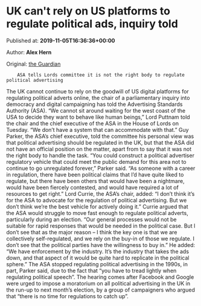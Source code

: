 
# UK can't rely on US platforms to regulate political ads, inquiry told

Published at: **2019-11-05T16:36:36+00:00**

Author: **Alex Hern**

Original: [the Guardian](https://www.theguardian.com/media/2019/nov/05/uk-cant-rely-on-us-platforms-to-regulate-political-ads-inquiry-told)


        ASA tells Lords committee it is not the right body to regulate political advertising
      
The UK cannot continue to rely on the goodwill of US digital platforms for regulating political adverts online, the chair of a parliamentary inquiry into democracy and digital campaigning has told the Advertising Standards Authority (ASA).
“We cannot sit around waiting for the west coast of the USA to decide they want to behave like human beings,” Lord Puttnam told the chair and the chief executive of the ASA in the House of Lords on Tuesday. “We don’t have a system that can accommodate with that.”
Guy Parker, the ASA’s chief executive, told the committee his personal view was that political advertising should be regulated in the UK, but that the ASA did not have an official position on the matter, apart from to say that it was not the right body to handle the task.
“You could construct a political advertiser regulatory vehicle that could meet the public demand for this area not to continue to go unregulated forever,” Parker said. “As someone with a career in regulation, there have been political claims that I’d have quite liked to regulate, but there have been others that would have been a nightmare, would have been fiercely contested, and would have required a lot of resources to get right.”
Lord Currie, the ASA’s chair, added: “I don’t think it’s for the ASA to advocate for the regulation of political advertising. But we don’t think we’re the best vehicle for actively doing it.”
Currie argued that the ASA would struggle to move fast enough to regulate political adverts, particularly during an election.
“Our general processes would not be suitable for rapid responses that would be needed in the political case. But I don’t see that as the major reason – I think the key one is that we are collectively self-regulated, and we rely on the buy-in of those we regulate. I don’t see that the political parties have the willingness to buy in.”
He added: “We have enforcement by the industry. It’s the industry that takes the ads down, and that aspect of it would be quite hard to replicate in the political sphere.”
The ASA stopped regulating political advertising in the 1990s, in part, Parker said, ‌due to the fact that “you have to tread lightly when regulating political speech”.
The hearing comes after Facebook and Google were urged to impose a moratorium on all political advertising in the UK in the run-up to next month’s election, by a group of campaigners who argued that “there is no time for regulations to catch up”.
